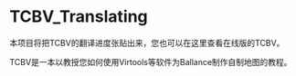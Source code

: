# TCBV_Translating

本项目将把TCBV的翻译进度张贴出来，您也可以在这里查看在线版的TCBV。

TCBV是一本以教授您如何使用Virtools等软件为Ballance制作自制地图的教程。
